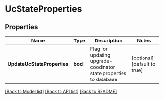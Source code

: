 # UcStateProperties

## Properties
Name | Type | Description | Notes
------------ | ------------- | ------------- | -------------
**UpdateUcStateProperties** | **bool** | Flag for updating upgrade-coodinator state properties to database | [optional] [default to true]

[[Back to Model list]](../README.md#documentation-for-models) [[Back to API list]](../README.md#documentation-for-api-endpoints) [[Back to README]](../README.md)

